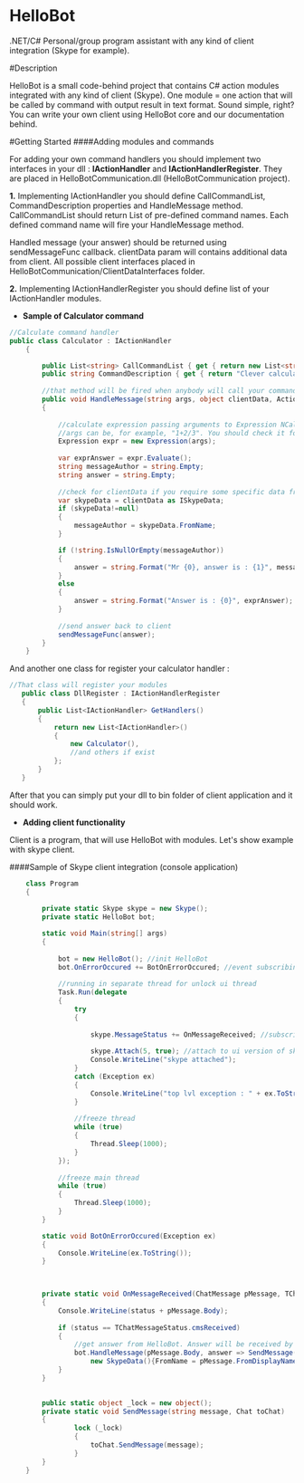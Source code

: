 HelloBot
========

.NET/C# Personal/group program assistant with any kind of client integration (Skype for example).

#Description

HelloBot is a small code-behind project that contains C# action modules integrated with any kind of client (Skype). One module = one action that will be called by command with output result in text format. Sound simple, right? You can write your own client using HelloBot core and our documentation behind.

#Getting Started
####Adding modules and commands


For adding your own command handlers you should implement two interfaces in your dll : **IActionHandler** and **IActionHandlerRegister**. They are placed in HelloBotCommunication.dll (HelloBotCommunication project).

**1.**  Implementing IActionHandler you should define CallCommandList, CommandDescription properties and HandleMessage method. CallCommandList should return List of pre-defined command names. Each defined command name will fire your HandleMessage method.

Handled message (your answer) should be returned using sendMessageFunc callback. clientData param will contains additional data from client. All possible client interfaces placed in HelloBotCommunication/ClientDataInterfaces folder.


**2.** Implementing IActionHandlerRegister you should define list of your IActionHandler modules.

- **Sample of Calculator command**
```C#
//Calculate command handler
public class Calculator : IActionHandler
    {

        public List<string> CallCommandList { get { return new List<string>() { "calc","calculator" }; } }
        public string CommandDescription { get { return "Clever calculator using NCalc library"; }  }
        
        //that method will be fired when anybody will call your command from client
        public void HandleMessage(string args, object clientData, Action<string> sendMessageFunc)
        {
            
            //calculate expression passing arguments to Expression NCalc's class constructor.
            //args can be, for example, "1+2/3". You should check it for valid format in context of you command.
            Expression expr = new Expression(args);
            
            var exprAnswer = expr.Evaluate();
            string messageAuthor = string.Empty;
            string answer = string.Empty;
            
            //check for clientData if you require some specific data from client
            var skypeData = clientData as ISkypeData;
            if (skypeData!=null)
            {
                messageAuthor = skypeData.FromName;
            }

            if (!string.IsNullOrEmpty(messageAuthor))
            {
                answer = string.Format("Mr {0}, answer is : {1}", messageAuthor, exprAnswer);
            }
            else
            {
                answer = string.Format("Answer is : {0}", exprAnswer);
            }
            
            //send answer back to client
            sendMessageFunc(answer);
        }
    }
```

And another one class for register your calculator handler :

```C#
//That class will register your modules
   public class DllRegister : IActionHandlerRegister
   {
       public List<IActionHandler> GetHandlers()
       {
           return new List<IActionHandler>()
           {
               new Calculator(),
               //and others if exist
           };
       }
   }
```

After that you can simply put your dll to bin folder of client application and it should work.

- **Adding client functionality**

Client is a program, that will use HelloBot with modules. Let's show example with skype client. 

####Sample of Skype client integration (console application)
```C#
    class Program
    {
        
        private static Skype skype = new Skype();
        private static HelloBot bot;

        static void Main(string[] args)
        {
            
            bot = new HelloBot(); //init HelloBot
            bot.OnErrorOccured += BotOnErrorOccured; //event subscribing for handling any unexpectable exceptions
            
            //running in separate thread for unlock ui thread
            Task.Run(delegate
            {
                try
                {
                    
                    skype.MessageStatus += OnMessageReceived; //subscribe to skype message status change
                    
                    skype.Attach(5, true); //attach to ui version of skype. Note : now, Microsoft was remove api                                                   support, it's work only with old portable version of skype. 
                    Console.WriteLine("skype attached");
                }
                catch (Exception ex)
                {
                    Console.WriteLine("top lvl exception : " + ex.ToString());
                }
                
                //freeze thread
                while (true)
                {
                    Thread.Sleep(1000);
                }
            });
            
            //freeze main thread
            while (true)
            {
                Thread.Sleep(1000);
            }
        }

        static void BotOnErrorOccured(Exception ex)
        {
            Console.WriteLine(ex.ToString());
        }

       

        private static void OnMessageReceived(ChatMessage pMessage, TChatMessageStatus status)
        {
            Console.WriteLine(status + pMessage.Body);
 
            if (status == TChatMessageStatus.cmsReceived)
            {
                //get answer from HelloBot. Answer will be received by SendMessage method.
                bot.HandleMessage(pMessage.Body, answer => SendMessage(answer,pMessage.Chat),
                    new SkypeData(){FromName = pMessage.FromDisplayName});
            }
        }
        

        public static object _lock = new object();
        private static void SendMessage(string message, Chat toChat)
        {
                lock (_lock)
                {
                    toChat.SendMessage(message);
                }
        }
    }
```
